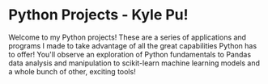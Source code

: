 # Python Projects - Kyle Pu!
Welcome to my Python projects! These are a series of applications and programs I made to take advantage of all the great capabilities Python has to offer! You'll observe an exploration of Python fundamentals to Pandas data analysis and manipulation to scikit-learn machine learning models and a whole bunch of other, exciting tools!

